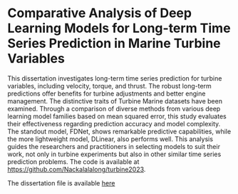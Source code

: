 # Comparative Analysis of Deep Learning Models for Long-term Time Series Prediction in Marine Turbine Variables

This dissertation investigates long-term time series prediction for turbine variables, including velocity, torque, and thrust. The robust long-term predictions offer benefits for turbine
adjustments and better engine management. The distinctive traits of Turbine Marine datasets
have been examined. Through a comparison of diverse methods from various deep learning
model families based on mean squared error, this study evaluates their effectiveness regarding prediction accuracy and model complexity. The standout model, FDNet, shows remarkable predictive capabilities, while the more lightweight model, DLinear, also performs well.
This analysis guides the researchers and practitioners in selecting models to suit their work,
not only in turbine experiments but also in other similar time series prediction problems. The
code is available at https://github.com/Nackalalalong/turbine2023.


The dissertation file is available [here](https://github.com/Nackalalalong/turbine2023/blob/main/dissertation.pdf)
